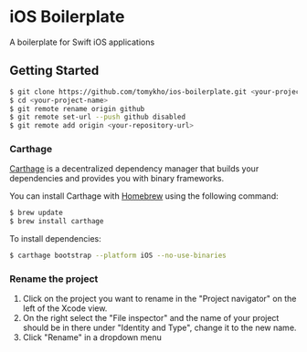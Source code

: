 # iOS Boilerplate

A boilerplate for Swift iOS applications

## Getting Started

```bash
$ git clone https://github.com/tomykho/ios-boilerplate.git <your-project-name>
$ cd <your-project-name>
$ git remote rename origin github
$ git remote set-url --push github disabled
$ git remote add origin <your-repository-url>

```

### Carthage

[Carthage](https://github.com/Carthage/Carthage) is a decentralized dependency manager that builds your dependencies and provides you with binary frameworks.

You can install Carthage with [Homebrew](http://brew.sh/) using the following command:

```bash
$ brew update
$ brew install carthage
```

To install dependencies:

```bash
$ carthage bootstrap --platform iOS --no-use-binaries
```

### Rename the project

1. Click on the project you want to rename in the "Project navigator" on the left of the Xcode view.
2. On the right select the "File inspector" and the name of your project should be in there under "Identity and Type", change it to the new name.
3. Click "Rename" in a dropdown menu

